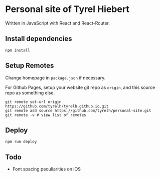 # Personal site of Tyrel Hiebert
Written in JavaScript with React and React-Router.

## Install dependencies
```shell script
npm install
```

## Setup Remotes
Change homepage in `package.json` if necessary.

For Github Pages, setup your website git repo as `origin`, and this source repo as something else.
```shell script
git remote set-url origin https://github.com/tyrelh/tyrelh.github.io.git
git remote add source https://github.com/tyrelh/personal-site.git
git remote -v # view list of remotes
```

## Deploy
```shell script
npm run deploy
```

## Todo
* Font spacing peculiarities on iOS
